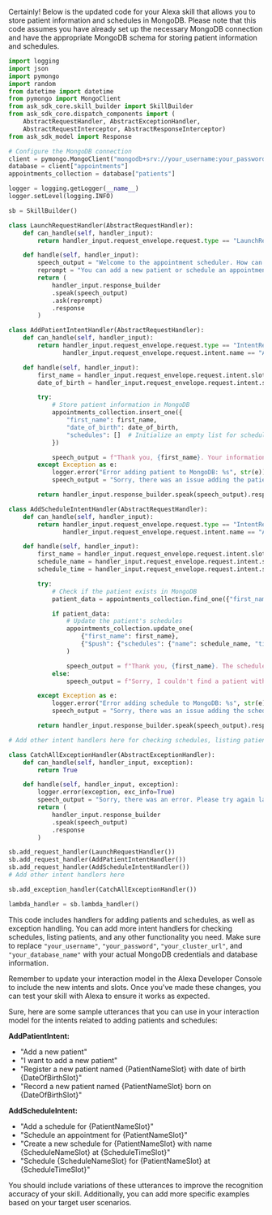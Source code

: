 Certainly! Below is the updated code for your Alexa skill that allows you to store patient information and schedules in MongoDB. Please note that this code assumes you have already set up the necessary MongoDB connection and have the appropriate MongoDB schema for storing patient information and schedules.

```python
import logging
import json
import pymongo
import random
from datetime import datetime
from pymongo import MongoClient
from ask_sdk_core.skill_builder import SkillBuilder
from ask_sdk_core.dispatch_components import (
    AbstractRequestHandler, AbstractExceptionHandler,
    AbstractRequestInterceptor, AbstractResponseInterceptor)
from ask_sdk_model import Response

# Configure the MongoDB connection
client = pymongo.MongoClient("mongodb+srv://your_username:your_password@your_cluster_url/your_database_name")
database = client["appointments"]
appointments_collection = database["patients"]

logger = logging.getLogger(__name__)
logger.setLevel(logging.INFO)

sb = SkillBuilder()

class LaunchRequestHandler(AbstractRequestHandler):
    def can_handle(self, handler_input):
        return handler_input.request_envelope.request.type == "LaunchRequest"

    def handle(self, handler_input):
        speech_output = "Welcome to the appointment scheduler. How can I assist you today?"
        reprompt = "You can add a new patient or schedule an appointment. What would you like to do?"
        return (
            handler_input.response_builder
            .speak(speech_output)
            .ask(reprompt)
            .response
        )

class AddPatientIntentHandler(AbstractRequestHandler):
    def can_handle(self, handler_input):
        return handler_input.request_envelope.request.type == "IntentRequest" and \
               handler_input.request_envelope.request.intent.name == "AddPatientIntent"

    def handle(self, handler_input):
        first_name = handler_input.request_envelope.request.intent.slots["PatientNameSlot"].value
        date_of_birth = handler_input.request_envelope.request.intent.slots["DateOfBirthSlot"].value

        try:
            # Store patient information in MongoDB
            appointments_collection.insert_one({
                "first_name": first_name,
                "date_of_birth": date_of_birth,
                "schedules": []  # Initialize an empty list for schedules
            })

            speech_output = f"Thank you, {first_name}. Your information has been stored."
        except Exception as e:
            logger.error("Error adding patient to MongoDB: %s", str(e))
            speech_output = "Sorry, there was an issue adding the patient. Please try again later."

        return handler_input.response_builder.speak(speech_output).response

class AddScheduleIntentHandler(AbstractRequestHandler):
    def can_handle(self, handler_input):
        return handler_input.request_envelope.request.type == "IntentRequest" and \
               handler_input.request_envelope.request.intent.name == "AddScheduleIntent"

    def handle(self, handler_input):
        first_name = handler_input.request_envelope.request.intent.slots["PatientNameSlot"].value
        schedule_name = handler_input.request_envelope.request.intent.slots["ScheduleNameSlot"].value
        schedule_time = handler_input.request_envelope.request.intent.slots["ScheduleTimeSlot"].value

        try:
            # Check if the patient exists in MongoDB
            patient_data = appointments_collection.find_one({"first_name": first_name})

            if patient_data:
                # Update the patient's schedules
                appointments_collection.update_one(
                    {"first_name": first_name},
                    {"$push": {"schedules": {"name": schedule_name, "time": schedule_time}}}
                )

                speech_output = f"Thank you, {first_name}. The schedule {schedule_name} at {schedule_time} has been added."
            else:
                speech_output = f"Sorry, I couldn't find a patient with the name {first_name}. Please add the patient first."

        except Exception as e:
            logger.error("Error adding schedule to MongoDB: %s", str(e))
            speech_output = "Sorry, there was an issue adding the schedule. Please try again later."

        return handler_input.response_builder.speak(speech_output).response

# Add other intent handlers here for checking schedules, listing patients, etc.

class CatchAllExceptionHandler(AbstractExceptionHandler):
    def can_handle(self, handler_input, exception):
        return True

    def handle(self, handler_input, exception):
        logger.error(exception, exc_info=True)
        speech_output = "Sorry, there was an error. Please try again later."
        return (
            handler_input.response_builder
            .speak(speech_output)
            .response
        )

sb.add_request_handler(LaunchRequestHandler())
sb.add_request_handler(AddPatientIntentHandler())
sb.add_request_handler(AddScheduleIntentHandler())
# Add other intent handlers here

sb.add_exception_handler(CatchAllExceptionHandler())

lambda_handler = sb.lambda_handler()
```

This code includes handlers for adding patients and schedules, as well as exception handling. You can add more intent handlers for checking schedules, listing patients, and any other functionality you need. Make sure to replace `"your_username"`, `"your_password"`, `"your_cluster_url"`, and `"your_database_name"` with your actual MongoDB credentials and database information.

Remember to update your interaction model in the Alexa Developer Console to include the new intents and slots. Once you've made these changes, you can test your skill with Alexa to ensure it works as expected.





Sure, here are some sample utterances that you can use in your interaction model for the intents related to adding patients and schedules:

**AddPatientIntent:**
- "Add a new patient"
- "I want to add a new patient"
- "Register a new patient named {PatientNameSlot} with date of birth {DateOfBirthSlot}"
- "Record a new patient named {PatientNameSlot} born on {DateOfBirthSlot}"

**AddScheduleIntent:**
- "Add a schedule for {PatientNameSlot}"
- "Schedule an appointment for {PatientNameSlot}"
- "Create a new schedule for {PatientNameSlot} with name {ScheduleNameSlot} at {ScheduleTimeSlot}"
- "Schedule {ScheduleNameSlot} for {PatientNameSlot} at {ScheduleTimeSlot}"

You should include variations of these utterances to improve the recognition accuracy of your skill. Additionally, you can add more specific examples based on your target user scenarios.



